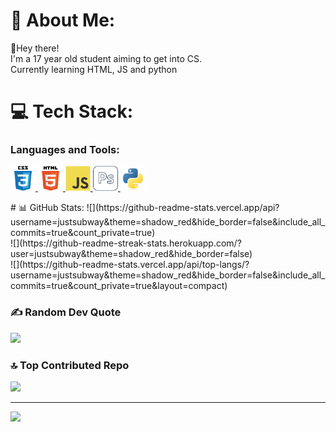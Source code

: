 # 💫 About Me:
👋Hey there!<br> I'm a 17 year old student aiming to get into CS. <br> Currently learning HTML, JS and python


# 💻 Tech Stack:
<h3 align="left">Languages and Tools:</h3>
<p align="left"> <a href="https://www.w3schools.com/css/" target="_blank" rel="noreferrer"> <img src="https://raw.githubusercontent.com/devicons/devicon/master/icons/css3/css3-original-wordmark.svg" alt="css3" width="40" height="40"/> </a> <a href="https://www.w3.org/html/" target="_blank" rel="noreferrer"> <img src="https://raw.githubusercontent.com/devicons/devicon/master/icons/html5/html5-original-wordmark.svg" alt="html5" width="40" height="40"/> </a> <a href="https://developer.mozilla.org/en-US/docs/Web/JavaScript" target="_blank" rel="noreferrer"> <img src="https://raw.githubusercontent.com/devicons/devicon/master/icons/javascript/javascript-original.svg" alt="javascript" width="40" height="40"/> </a> <a href="https://www.photoshop.com/en" target="_blank" rel="noreferrer"> <img src="https://raw.githubusercontent.com/devicons/devicon/master/icons/photoshop/photoshop-line.svg" alt="photoshop" width="40" height="40"/> </a> <a href="https://www.python.org" target="_blank" rel="noreferrer"> <img src="https://raw.githubusercontent.com/devicons/devicon/master/icons/python/python-original.svg" alt="python" width="40" height="40"/> </a> </p>
# 📊 GitHub Stats:
![](https://github-readme-stats.vercel.app/api?username=justsubway&theme=shadow_red&hide_border=false&include_all_commits=true&count_private=true)<br/>
![](https://github-readme-streak-stats.herokuapp.com/?user=justsubway&theme=shadow_red&hide_border=false)<br/>
![](https://github-readme-stats.vercel.app/api/top-langs/?username=justsubway&theme=shadow_red&hide_border=false&include_all_commits=true&count_private=true&layout=compact)

### ✍️ Random Dev Quote
![](https://quotes-github-readme.vercel.app/api?type=horizontal&theme=light)

### 🔝 Top Contributed Repo
![](https://github-contributor-stats.vercel.app/api?username=justsubway&limit=5&theme=shadow_red&combine_all_yearly_contributions=true)

---
[![](https://visitcount.itsvg.in/api?id=justsubway&icon=2&color=4)](https://visitcount.itsvg.in)

<!-- Proudly created with GPRM ( https://gprm.itsvg.in ) -->
